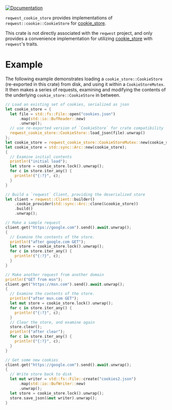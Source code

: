 [![Documentation](https://docs.rs/reqwest_cookie_store/badge.svg)](https://docs.rs/reqwest_cookie_store)

`reqwest_cookie_store` provides implementations of `reqwest::cookie::CookieStore` for [cookie_store](https://crates.io/crates/cookie_store).

This crate is not directly associated with the `reqwest` project, and only provides a convenience implementation for utilizing
[cookie_store](https://crates.io/crates/cookie_store) with `reqwest`'s traits.

# Example
The following example demonstrates loading a `cookie_store::CookieStore` (re-exported in this crate) from disk, and using it within a
`CookieStoreMutex`. It then makes a series of requests, examining and modifying the contents
of the underlying `cookie_store::CookieStore` in between.

```rust
// Load an existing set of cookies, serialized as json
let cookie_store = {
  let file = std::fs::File::open("cookies.json")
      .map(std::io::BufReader::new)
      .unwrap();
  // use re-exported version of `CookieStore` for crate compatibility
  reqwest_cookie_store::CookieStore::load_json(file).unwrap()
};
let cookie_store = reqwest_cookie_store::CookieStoreMutex::new(cookie_store);
let cookie_store = std::sync::Arc::new(cookie_store);
{
  // Examine initial contents
  println!("initial load");
  let store = cookie_store.lock().unwrap();
  for c in store.iter_any() {
    println!("{:?}", c);
  }
}

// Build a `reqwest` Client, providing the deserialized store
let client = reqwest::Client::builder()
    .cookie_provider(std::sync::Arc::clone(&cookie_store))
    .build()
    .unwrap();

// Make a sample request
client.get("https://google.com").send().await.unwrap();
{
  // Examine the contents of the store.
  println!("after google.com GET");
  let store = cookie_store.lock().unwrap();
  for c in store.iter_any() {
    println!("{:?}", c);
  }
}

// Make another request from another domain
println!("GET from msn");
client.get("https://msn.com").send().await.unwrap();
{
  // Examine the contents of the store.
  println!("after msn.com GET");
  let mut store = cookie_store.lock().unwrap();
  for c in store.iter_any() {
    println!("{:?}", c);
  }
  // Clear the store, and examine again
  store.clear();
  println!("after clear");
  for c in store.iter_any() {
    println!("{:?}", c);
  }
}

// Get some new cookies
client.get("https://google.com").send().await.unwrap();
{
  // Write store back to disk
  let mut writer = std::fs::File::create("cookies2.json")
      .map(std::io::BufWriter::new)
      .unwrap();
  let store = cookie_store.lock().unwrap();
  store.save_json(&mut writer).unwrap();
}
```
